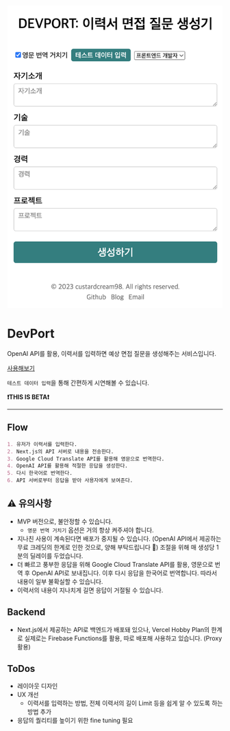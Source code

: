 ![sample](./sample.png)

# DevPort

OpenAI API를 활용, 이력서를 입력하면 예상 면접 질문을 생성해주는 서비스입니다.

[사용해보기](https://dev-port-custard.vercel.app/)

`테스트 데이터 입력`을 통해 간편하게 시연해볼 수 있습니다.

**❗THIS IS BETA❗**

---

## Flow

```md
1. 유저가 이력서를 입력한다.
2. Next.js의 API 서버로 내용을 전송한다.
3. Google Cloud Translate API를 활용해 영문으로 번역한다.
4. OpenAI API를 활용해 적절한 응답을 생성한다.
5. 다시 한국어로 번역한다.
6. API 서버로부터 응답을 받아 사용자에게 보여준다.
```

## ⚠️ 유의사항

- MVP 버전으로, 불안정할 수 있습니다.
  - `영문 번역 거치기` 옵션은 거의 항상 켜주셔야 합니다.
- 지나친 사용이 계속된다면 배포가 중지될 수 있습니다. (OpenAI API에서 제공하는 무료 크레딧의 한계로 인한 것으로, 양해 부탁드립니다 🥲) 조절을 위해 매 생성당 1분의 딜레이를 두었습니다.
- 더 빠르고 풍부한 응답을 위해 Google Cloud Translate API를 활용, 영문으로 번역 후 OpenAI API로 보내집니다. 이후 다시 응답을 한국어로 번역합니다. 따라서 내용이 일부 불확실할 수 있습니다.
- 이력서의 내용이 지나치게 길면 응답이 거절될 수 있습니다.

## Backend

- Next.js에서 제공하는 API로 백엔드가 배포돼 있으나, Vercel Hobby Plan의 한계로 실제로는 Firebase Functions를 활용, 따로 배포해 사용하고 있습니다. (Proxy 활용)

## ToDos

- 레이아웃 디자인
- UX 개선
  - 이력서를 입력하는 방법, 전체 이력서의 길이 Limit 등을 쉽게 알 수 있도록 하는 방법 추가
- 응답의 퀄리티를 높이기 위한 fine tuning 필요

